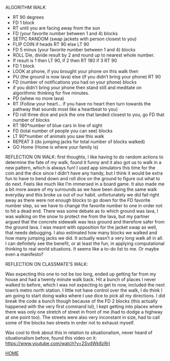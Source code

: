 ALGORITHM WALK

- RT 90 degrees
- FD 1 block 
- RT until you are facing away from the sun
- FD (your favorite number between 1 and 4) blocks
- SETPC RANDOM (swap jackets with person closest to you)
- FLIP COIN if heads RT 90 else LT 90
- FD 5 minus (your favorite number between 1 and 4) blocks
- ROLL Die, divide result by 2 and round up to nearest whole number. 
- If result is 1 then LT 90, if 2 then RT 180 if 3 RT 90
- FD 1 block 
- LOOK at phone, if you brought your phone on this walk then 
- PU (the ground is now lava) else (if you didn’t bring your phone) RT 90
- FD (number of notifications you had on your phone) blocks 
- if you didn’t bring your phone then stand still and meditate on algorithmic thinking for five minutes.
- PD (whew no more lava)
- RT (Follow your heart... if you have no heart then turn towards the pathway that sounds most like a heartbeat to you)
- FD roll three dice and pick the one that landed closest to you, go FD that number of blocks
- RT 180*number of blue cars in line of sight
- FD (total number of people you can see) blocks
- LT 90*number of animals you saw this walk
- REPEAT 3 (do jumping jacks for total number of blocks walked)
- GO Home (Home is where your family is)


REFLECTION ON WALK:
first thoughts, I like having to do random actions to determine the fate of my walk, found it funny and it also got us to walk in a new pattern, which is always fun! I used app simulators this time for the coin and the dice since I didn’t have any handy, but I think it would be extra fun to have to bend down and roll dice on the ground to figure out what to do next. Feels like much like I’m immersed in a board game. It also made me a bit more aware of my surrounds as we have been doing the same walk everyday and this broke us out of our habit. unfortunately we did fail right away as there were not enough blocks to go down for the FD favorite number step, so we have to change the favorite number to one in order not to hit a dead end. There was some debate as to which ground was lava, I was walking on the snow to protect me from the lava, but my partner argued that the concrete sidewalk was less ground and therefore safer from the ground lava. I was meant with opposition for the jacket swap as well, that needs debugging. I also estimated how many blocks we walked and how many jumping jacks we did. It actually wasn’t a very long walk all in all. I can definitely see the benefit, or at least the fun, in applying computational thinking to real world situations. It seems like a to-do list to me. Or maybe even a manifesto? 

REFLECTION ON CLASSMATE’S WALK:

Was expecting this one to not be too long, ended up getting far from my house and had a twenty minute walk back. Hit a bunch of places I never walked to before, which I was not expecting to get to now, included the next town’s metro north station. I little not have control over the walk, I do think I am going to start doing walks where I use dice to pick all my directions. I did break the code a bunch though because of the FD 2 blocks (this actually happened with the very first command lol), I kept getting into places where there was only one stretch of street in front of me (had to dodge a highway at one point too). The streets were also very inconstant in size, had to call some of the blocks two streets in order not to exhaust myself. 

Was cool to thnk about this in relation to situationalism, never heard of situationalism before, found this video on it: https://www.youtube.com/watch?v=2SvdWk8zRrI

[HOME](README.md)
